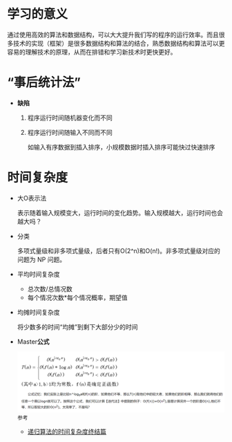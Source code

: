 # 学习的意义

通过使用高效的算法和数据结构，可以大大提升我们写的程序的运行效率。而且很多技术的实现（框架）是很多数据结构和算法的结合，熟悉数据结构和算法可以更容易的理解技术的原理，从而在排错和学习新技术时更快更好。

# “事后统计法”

- **缺陷**

  1. 程序运行时间随机器变化而不同

  2. 程序运行时间随输入不同而不同

     如输入有序数据到插入排序，小规模数据时插入排序可能快过快速排序

# 时间复杂度

- 大O表示法

  表示随着输入规模变大，运行时间的变化趋势。输入规模越大，运行时间也会越大吗？

- 分类

  多项式量级和非多项式量级，后者只有O(2^n)和O(n!)。非多项式量级对应的问题为 NP 问题。

- 平均时间复杂度

  - 总次数/总情况数
  - 每个情况次数*每个情况概率，期望值

- 均摊时间复杂度

  将少数多的时间“均摊”到剩下大部分少的时间

- Master**公式**

  ![](pics/20190909092621.png)
  `参考`
  
  - [递归算法的时间复杂度终结篇](https://www.cnblogs.com/python27/archive/2011/12/09/2282486.html)